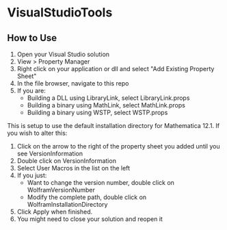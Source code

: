 # VisualStudioTools

## How to Use

1. Open your Visual Studio solution
2. View > Property Manager
3. Right click on your application or dll and select "Add Existing Property Sheet"
4. In the file browser, navigate to this repo
5. If you are:
    - Building a DLL using LibraryLink, select LibraryLink.props
    - Building a binary using MathLink, select MathLink.props
    - Building a binary using WSTP, select WSTP.props

This is setup to use the default installation directory for Mathematica 12.1.  If you wish to alter this:

1. Click on the arrow to the right of the property sheet you added until you see VersionInformation
2. Double click on VersionInformation
3. Select User Macros in the list on the left
4. If you just:
    - Want to change the version number, double click on WolframVersionNumber
    - Modify the complete path, double click on WolframInstallationDirectory
5. Click Apply when finished.
6. You might need to close your solution and reopen it

